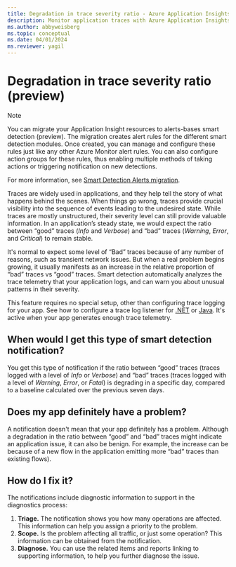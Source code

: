 ```yaml
---
title: Degradation in trace severity ratio - Azure Application Insights
description: Monitor application traces with Azure Application Insights for unusual patterns in trace telemetry with smart detection.
ms.author: abbyweisberg
ms.topic: conceptual
ms.date: 04/01/2024
ms.reviewer: yagil
---
```


# Degradation in trace severity ratio (preview)

>[!NOTE]
>You can migrate your Application Insight resources to alerts-bases smart detection (preview). The migration creates alert rules for the different smart detection modules. Once created, you can manage and configure these rules just like any other Azure Monitor alert rules. You can also configure action groups for these rules, thus enabling multiple methods of taking actions or triggering notification on new detections.
>
> For more information, see [Smart Detection Alerts migration](./alerts-smart-detections-migration.md).
> 

Traces are widely used in applications, and they help tell the story of what happens behind the scenes. When things go wrong, traces provide crucial visibility into the sequence of events leading to the undesired state. While traces are mostly unstructured, their severity level can still provide valuable information. In an application’s steady state, we would expect the ratio between “good” traces (*Info* and *Verbose*) and “bad” traces (*Warning*, *Error*, and *Critical*) to remain stable. 

It's normal to expect some level of “Bad” traces because of any number of reasons, such as transient network issues. But when a real problem begins growing, it usually manifests as an increase in the relative proportion of “bad” traces vs “good” traces. Smart detection automatically analyzes the trace telemetry that your application logs, and can warn you about unusual patterns in their severity.

This feature requires no special setup, other than configuring trace logging for your app. See how to configure a trace log listener for [.NET](../app/asp-net-trace-logs.md) or [Java](../app/opentelemetry-enable.md?tabs=java). It's active when your app generates enough trace telemetry.

## When would I get this type of smart detection notification?
You get this type of notification if the ratio between “good” traces (traces logged with a level of *Info* or *Verbose*) and “bad” traces (traces logged with a level of *Warning*, *Error*, or *Fatal*) is degrading in a specific day, compared to a baseline calculated over the previous seven days.

## Does my app definitely have a problem?
A notification doesn't mean that your app definitely has a problem. Although a degradation in the ratio between “good” and “bad” traces might indicate an application issue, it can also be benign. For example, the increase can be because of a new flow in the application emitting more “bad” traces than existing flows).

## How do I fix it?
The notifications include diagnostic information to support in the diagnostics process:
1. **Triage.** The notification shows you how many operations are affected. This information can help you assign a priority to the problem.
2. **Scope.** Is the problem affecting all traffic, or just some operation? This information can be obtained from the notification.
3. **Diagnose.** You can use the related items and reports linking to supporting information, to help you further diagnose the issue.